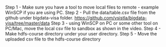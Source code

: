 Step 1 - Make sure you have a tool to move local files to remote - example WinSCP if you are using PC. 
Step 2 - Pull the data/table.csv file from the github under bigdata-visa folder. 
https://github.com/vsistla/bigdata-visa/tree/master/data
Step 3 - using WinSCP on PC or some other tool on PC/Mac, move the local csv file to sandbox as shown in the video. 
Step 4 - Make hdfs-course directory under your user directory.
Step 5 - Move the uploaded csv file to the hdfs-course directory

